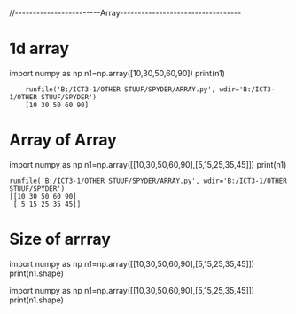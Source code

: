 //------------------------Array----------------------------------

# 1d array

import numpy as np
n1=np.array([10,30,50,60,90])
print(n1)

        runfile('B:/ICT3-1/OTHER STUUF/SPYDER/ARRAY.py', wdir='B:/ICT3-1/OTHER STUUF/SPYDER')
        [10 30 50 60 90]

# Array of Array

import numpy as np
n1=np.array([[10,30,50,60,90],[5,15,25,35,45]])
print(n1)

    runfile('B:/ICT3-1/OTHER STUUF/SPYDER/ARRAY.py', wdir='B:/ICT3-1/OTHER STUUF/SPYDER')
    [[10 30 50 60 90]
     [ 5 15 25 35 45]]

# Size of arrray

import numpy as np
n1=np.array([[10,30,50,60,90],[5,15,25,35,45]])
print(n1.shape)

  import numpy as np
  n1=np.array([[10,30,50,60,90],[5,15,25,35,45]])
  print(n1.shape)

#
#
#
#
#
#
#
#
